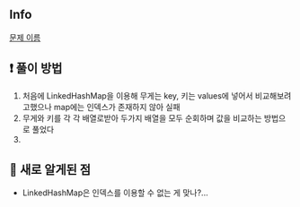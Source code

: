 ## Info
<a href="문제 주소" rel="nofollow">문제 이름</a>

## ❗ 풀이 방법
1. 처음에 LinkedHashMap을 이용해 무게는 key, 키는 values에 넣어서 비교해보려고했으나 map에는 인덱스가 존재하지 않아 실패 
2. 무게와 키를 각 각 배열로받아 두가지 배열을 모두 순회하며 값을 비교하는 방법으로 풀었다
3. 

## 🙂 새로 알게된 점

* LinkedHashMap은 인덱스를 이용할 수 없는 게 맞나?...


